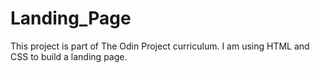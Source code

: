 # Landing_Page

This project is part of The Odin Project curriculum. I am using HTML and CSS to build a landing page.
